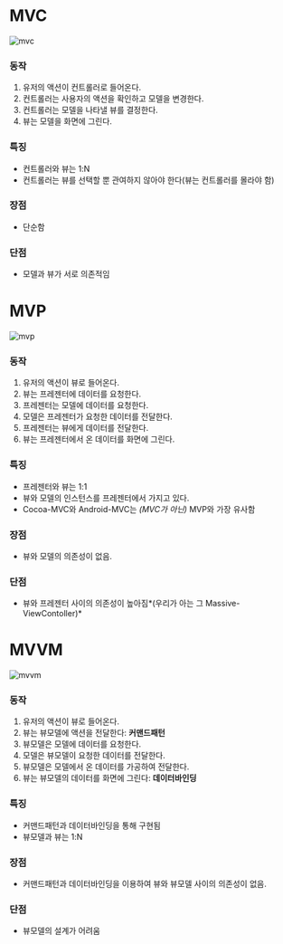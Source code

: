 # MVC

![mvc](https://user-images.githubusercontent.com/20768506/107139587-b4bc9700-695f-11eb-8280-239c4d3021fa.png)

### 동작

1. 유저의 액션이 컨트롤러로 들어온다.
2. 컨트롤러는 사용자의 액션을 확인하고 모델을 변경한다.
3. 컨트롤러는 모델을 나타낼 뷰를 결정한다.
4. 뷰는 모델을 화면에 그린다.

### 특징

- 컨트롤러와 뷰는 1:N
- 컨트롤러는 뷰를 선택할 뿐 관여하지 않아야 한다(뷰는 컨트롤러를 몰라야 함)

### 장점

- 단순함

### 단점

- 모델과 뷰가 서로 의존적임

# MVP

![mvp](https://user-images.githubusercontent.com/20768506/107139592-b9814b00-695f-11eb-8130-1af81391aacc.png)

### 동작

1. 유저의 액션이 뷰로 들어온다.
2. 뷰는 프레젠터에 데이터를 요청한다.
3. 프레젠터는 모델에 데이터를 요청한다.
4. 모델은 프레젠터가 요청한 데이터를 전달한다.
5. 프레젠터는 뷰에게 데이터를 전달한다.
6. 뷰는 프레젠터에서 온 데이터를 화면에 그린다.

### 특징

- 프레젠터와 뷰는 1:1
- 뷰와 모델의 인스턴스를 프레젠터에서 가지고 있다.
- Cocoa-MVC와 Android-MVC는 *(MVC가 아닌)* MVP와 가장 유사함

### 장점

- 뷰와 모델의 의존성이 없음.

### 단점

- 뷰와 프레젠터 사이의 의존성이 높아짐*(우리가 아는 그 Massive-ViewContoller)*

# MVVM

![mvvm](https://user-images.githubusercontent.com/20768506/107139596-bc7c3b80-695f-11eb-9779-4b790167d895.png)


### 동작

1. 유저의 액션이 뷰로 들어온다.
2. 뷰는 뷰모델에 액션을 전달한다: **커맨드패턴**
3. 뷰모델은 모델에 데이터를 요청한다.
4. 모델은 뷰모델이 요청한 데이터를 전달한다.
5. 뷰모델은 모델에서 온 데이터를 가공하여 전달한다.
6. 뷰는 뷰모델의 데이터를 화면에 그린다: **데이터바인딩**

### 특징

- 커맨드패턴과 데이터바인딩을 통해 구현됨
- 뷰모델과 뷰는 1:N

### 장점

- 커맨드패턴과 데이터바인딩을 이용하여 뷰와 뷰모델 사이의 의존성이 없음.

### 단점

- 뷰모델의 설계가 어려움